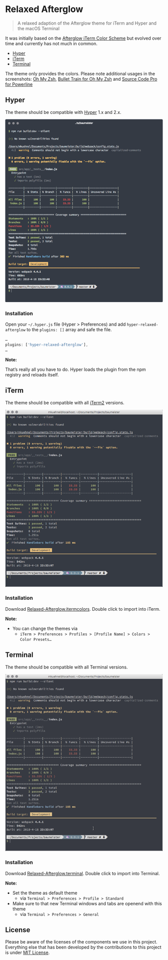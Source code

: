 # Relaxed Afterglow

> A relaxed adaption of the Afterglow theme for iTerm and Hyper and the macOS Terminal

It was initially based on the [Afterglow iTerm Color Scheme](https://github.com/YabataDesign/afterglow-itermcolors) but evolved over time and currently has not much in common.

- [Hyper](#hyper)
- [iTerm](#iterm)
- [Terminal](#terminal)

The theme only provides the colors. Please note additional usages in the screenshots: [Oh My Zsh](https://github.com/robbyrussell/oh-my-zsh), [Bullet Train for Oh My Zsh](https://github.com/caiogondim/bullet-train.zsh) and [Source Code Pro for Powerline](https://github.com/powerline/fonts/blob/master/SourceCodePro/Source%20Code%20Pro%20for%20Powerline.otf)

## Hyper

The theme should be compatible with [Hyper](https://hyper.is/) 1.x and 2.x.

![Screenshot](hyper.png)

### Installation

Open your `~/.hyper.js` file (Hyper > Preferences) and add `hyper-relaxed-afterglow` to the `plugins: []` array and safe the file.

```js
…
plugins: ['hyper-relaxed-afterglow'],
…
```

**Note:**

That’s really all you have to do. Hyper loads the plugin from the npm registry and reloads itself.

## iTerm

The theme should be compatible with all [iTerm2](https://iterm2.com/) versions.

![Screenshot](iterm.png)

### Installation

Download [Relaxed-Afterglow.itermcolors](https://gitcdn.link/repo/mischah/Relaxed-Afterglow/master/Relaxed-Afterglow.itermcolors). Double click to import into iTerm.

**Note:**

- You can change the themes via
  - `iTerm > Preferences > Profiles > [Profile Name] > Colors > Color Presets…`

## Terminal

The theme should be compatible with all Terminal versions.

![Screenshot](terminal.png)

### Installation

Download [Relaxed-Afterglow.terminal](https://gitcdn.link/repo/mischah/Relaxed-Afterglow/master/Relaxed-Afterglow.terminal). Double click to import into Terminal.

**Note:**

- Set the theme as default theme
  - via `Terminal > Preferences > Profile > Standard`
- Make sure to that new Terminal windows and tabs are openend with this theme
  - via `Terminal > Preferences > General`

## License

Please be aware of the licenses of the components we use in this project.
Everything else that has been developed by the contributions to this project is under [MIT License](LICENSE).
